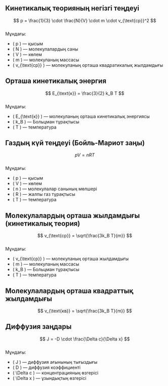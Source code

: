 

## Кинетикалық теорияның негізгі теңдеуі  
$$  
p = \frac{1}{3} \cdot \frac{N}{V} \cdot m \cdot v_{\text{ср}}^2  
$$  
Мұндағы:  
- \( p \) — қысым  
- \( N \) — молекулалардың саны  
- \( V \) — көлем  
- \( m \) — молекуланың массасы  
- \( v_{\text{ср}} \) — молекуланың орташа квадратикалық жылдамдығы



## Орташа кинетикалық энергия  
$$  
E_{\text{к}} = \frac{3}{2} k_B T  
$$  
Мұндағы:  
- \( E_{\text{к}} \) — молекуланың орташа кинетикалық энергиясы  
- \( k_B \) — Больцман тұрақтысы  
- \( T \) — температура



## Газдың күй теңдеуі (Бойль-Мариот заңы)  
$$  
pV = nRT  
$$  
Мұндағы:  
- \( p \) — қысым  
- \( V \) — көлем  
- \( n \) — молекулалар санының мөлшері  
- \( R \) — жалпы газ тұрақтысы  
- \( T \) — температура



## Молекулалардың орташа жылдамдығы (кинетикалық теория)  
$$  
v_{\text{ср}} = \sqrt{\frac{3k_B T}{m}}  
$$  
Мұндағы:  
- \( v_{\text{ср}} \) — молекуланың орташа жылдамдығы  
- \( m \) — молекуланың массасы  
- \( k_B \) — Больцман тұрақтысы  
- \( T \) — температура



## Молекулалардың орташа квадраттық жылдамдығы  
$$  
v_{\text{кв}} = \sqrt{\frac{3k_B T}{m}}  
$$



## Диффузия заңдары  
$$  
J = -D \cdot \frac{\Delta c}{\Delta x}  
$$  
Мұндағы:  
- \( J \) — диффузия ағынының тығыздығы  
- \( D \) — диффузия коэффициенті  
- \( \Delta c \) — концентрацияның өзгерісі  
- \( \Delta x \) — ұзындықтың өзгерісі


